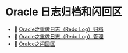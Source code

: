# Oracle 日志归档和闪回区

* 📄 [Oracle之重做日志（Redo Log）归档](siyuan://blocks/20240314095026-czk7wdz)
* 📄 [Oracle之重做日志（Redo Log）管理](siyuan://blocks/20240314092307-3c0eicl)
* 📄 [Oralce之闪回区](siyuan://blocks/20240314095055-cio122a)

‍
